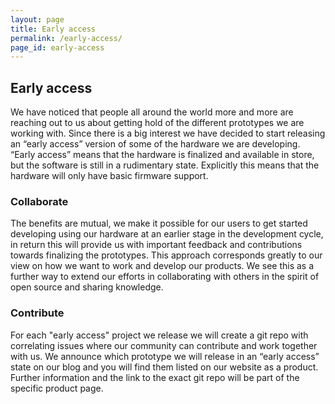 ```yaml
---
layout: page
title: Early access
permalink: /early-access/
page_id: early-access
---
```


## Early access

We have noticed that people all around the world more and more are reaching out to us about getting hold of the different prototypes we are working with. Since there is a big interest we have decided to start releasing an “early access” version of some of the hardware we are developing.
“Early access” means that the hardware is finalized and available in store, but the software is still in a rudimentary state. Explicitly this means that the hardware will only have basic firmware support.

### Collaborate

The benefits are mutual, we make it possible for our users to get started developing using our hardware at an earlier stage in the development cycle, in return this will provide us with important feedback and contributions towards finalizing the prototypes. 
This approach corresponds greatly to our view on how we want to work and develop our products. We see this as a further way to extend our efforts in collaborating with others in the spirit of open source and sharing knowledge.

### Contribute

For each "early access" project we release we will create a git repo with correlating issues where our community can contribute and work together with us. We announce which prototype we will release in an “early access” state on our blog and you will find them listed on our website as a product. Further information and the link to the exact git repo will be part of the specific product page.

